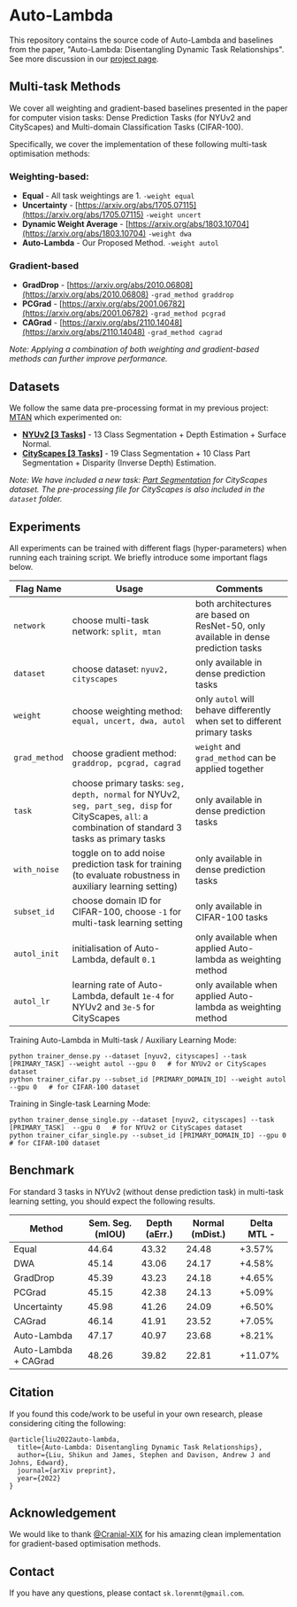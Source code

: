 # Auto-Lambda
This repository contains the source code of Auto-Lambda and baselines from the paper, "Auto-Lambda: Disentangling Dynamic Task Relationships". See more discussion in our [project page](https://shikun.io/projects/auto-lambda). 

## Multi-task Methods
We cover all weighting and gradient-based baselines presented in the paper for computer vision tasks: Dense Prediction Tasks (for NYUv2 and CityScapes) and Multi-domain Classification Tasks (CIFAR-100). 

Specifically, we cover the implementation of these following multi-task optimisation methods:

### Weighting-based:
- **Equal** - All task weightings are 1. `-weight equal`
- **Uncertainty** - [https://arxiv.org/abs/1705.07115](https://arxiv.org/abs/1705.07115) `-weight uncert`
- **Dynamic Weight Average** - [https://arxiv.org/abs/1803.10704](https://arxiv.org/abs/1803.10704) `-weight dwa`
- **Auto-Lambda** - Our Proposed Method. `-weight autol`

### Gradient-based
- **GradDrop** -  [https://arxiv.org/abs/2010.06808](https://arxiv.org/abs/2010.06808) `-grad_method graddrop`
- **PCGrad** - [https://arxiv.org/abs/2001.06782](https://arxiv.org/abs/2001.06782) `-grad_method pcgrad`
- **CAGrad** - [https://arxiv.org/abs/2110.14048](https://arxiv.org/abs/2110.14048) `-grad_method cagrad`

*Note: Applying a combination of both weighting and gradient-based methods can further improve performance.*

## Datasets
We follow the same data pre-processing format in my previous project: [MTAN](https://github.com/lorenmt/mtan) which experimented on:

- [**NYUv2 [3 Tasks]**](https://www.dropbox.com/sh/86nssgwm6hm3vkb/AACrnUQ4GxpdrBbLjb6n-mWNa?dl=0)  - 13 Class Segmentation + Depth Estimation + Surface Normal.
- [**CityScapes [3 Tasks]**](https://www.dropbox.com/sh/qk3cr18d55d08gj/AAA5OCTPNFDEDk5fZsmCfmrAa?dl=0) - 19 Class Segmentation + 10 Class Part Segmentation + Disparity (Inverse Depth) Estimation.

*Note: We have included a new task: [Part Segmentation](https://github.com/pmeletis/panoptic_parts) for CityScapes dataset. The pre-processing file for CityScapes is also included in the `dataset` folder.*


## Experiments
All experiments can be trained with different flags (hyper-parameters) when running each training script. We briefly introduce some important flags below.

| Flag Name     | Usage                                                                                                                                                 | Comments                                                                            |
|---------------|-------------------------------------------------------------------------------------------------------------------------------------------------------|-------------------------------------------------------------------------------------|
| `network`     | choose multi-task network: `split, mtan`                                                                                                              | both architectures are based on ResNet-50, only available in dense prediction tasks |
| `dataset`     | choose dataset: `nyuv2, cityscapes`                                                                                                                   | only available in dense prediction tasks                                            |
| `weight`      | choose weighting method: `equal, uncert, dwa, autol`                                                                                                  | only `autol` will behave differently when set to different primary tasks            |
| `grad_method` | choose gradient method: `graddrop, pcgrad, cagrad`                                                                                                    | `weight` and `grad_method` can be applied together                                  |
| `task`        | choose primary tasks: `seg, depth, normal` for NYUv2, `seg, part_seg, disp` for CityScapes, `all`: a combination of standard 3 tasks as primary tasks | only available in dense prediction tasks                                            |
| `with_noise`  | toggle on to add noise prediction task for training (to evaluate robustness in auxiliary learning setting)                                            | only available in dense prediction tasks                                            |
| `subset_id`   | choose domain ID for CIFAR-100, choose `-1` for multi-task learning setting                                                                           | only available in CIFAR-100 tasks                                                   |
| `autol_init`  | initialisation of Auto-Lambda, default `0.1`                                                                                                          | only available when applied Auto-lambda as weighting method                         |
| `autol_lr`    | learning rate of Auto-Lambda, default `1e-4`  for NYUv2 and `3e-5` for CityScapes                                                                     | only available when applied Auto-lambda as weighting method                         |

Training Auto-Lambda in Multi-task / Auxiliary Learning Mode:
```
python trainer_dense.py --dataset [nyuv2, cityscapes] --task [PRIMARY_TASK] --weight autol --gpu 0   # for NYUv2 or CityScapes dataset
python trainer_cifar.py --subset_id [PRIMARY_DOMAIN_ID] --weight autol --gpu 0   # for CIFAR-100 dataset
```

Training in Single-task Learning Mode:
```
python trainer_dense_single.py --dataset [nyuv2, cityscapes] --task [PRIMARY_TASK]  --gpu 0   # for NYUv2 or CityScapes dataset
python trainer_cifar_single.py --subset_id [PRIMARY_DOMAIN_ID] --gpu 0   # for CIFAR-100 dataset
```

## Benchmark
For standard 3 tasks in NYUv2 (without dense prediction task) in multi-task learning setting, you should expect the following results.

| Method               | Sem. Seg. (mIOU) | Depth (aErr.) | Normal (mDist.) | Delta MTL - |
|----------------------|------------------|---------------|-----------------|-------------|
| Equal	               | 44.64	           | 43.32	        | 24.48	          | +3.57%      |
| DWA	                 | 45.14            | 	43.06        | 	24.17          | 	+4.58%     |
| GradDrop             | 45.39            | 43.23         | 24.18           | +4.65%      |
| PCGrad               | 45.15            | 42.38         | 24.13           | +5.09%      |
| Uncertainty          | 	45.98           | 	41.26        | 	24.09          | 	+6.50%     |
| CAGrad               | 46.14            | 41.91         | 23.52           | +7.05%      |
| Auto-Lambda          | 	47.17           | 	40.97	       | 23.68           | 	+8.21%     |
| Auto-Lambda + CAGrad | 	48.26           | 	39.82	       | 22.81           | 	+11.07%    |


## Citation
If you found this code/work to be useful in your own research, please considering citing the following:

```
@article{liu2022auto-lambda,
  title={Auto-Lambda: Disentangling Dynamic Task Relationships},
  author={Liu, Shikun and James, Stephen and Davison, Andrew J and Johns, Edward},
  journal={arXiv preprint},
  year={2022}
}
```

## Acknowledgement
We would like to thank [@Cranial-XIX](https://github.com/Cranial-XIX) for his amazing clean implementation for gradient-based optimisation methods.

## Contact
If you have any questions, please contact `sk.lorenmt@gmail.com`.
